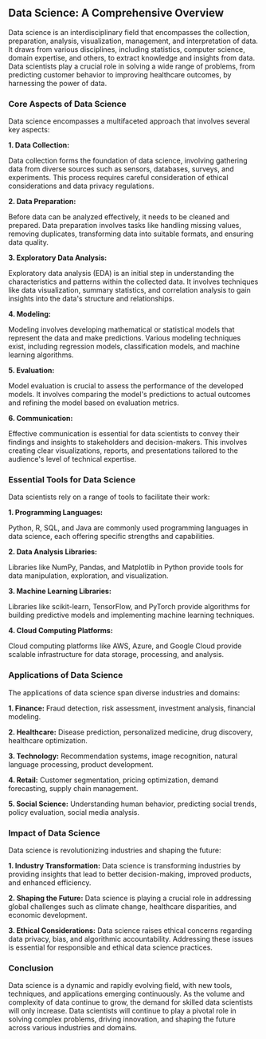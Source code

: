 ## Data Science: A Comprehensive Overview

Data science is an interdisciplinary field that encompasses the collection, preparation, analysis, visualization, management, and interpretation of data. It draws from various disciplines, including statistics, computer science, domain expertise, and others, to extract knowledge and insights from data. Data scientists play a crucial role in solving a wide range of problems, from predicting customer behavior to improving healthcare outcomes, by harnessing the power of data.

### Core Aspects of Data Science

Data science encompasses a multifaceted approach that involves several key aspects:

**1. Data Collection:**

Data collection forms the foundation of data science, involving gathering data from diverse sources such as sensors, databases, surveys, and experiments. This process requires careful consideration of ethical considerations and data privacy regulations.

**2. Data Preparation:**

Before data can be analyzed effectively, it needs to be cleaned and prepared. Data preparation involves tasks like handling missing values, removing duplicates, transforming data into suitable formats, and ensuring data quality.

**3. Exploratory Data Analysis:**

Exploratory data analysis (EDA) is an initial step in understanding the characteristics and patterns within the collected data. It involves techniques like data visualization, summary statistics, and correlation analysis to gain insights into the data's structure and relationships.

**4. Modeling:**

Modeling involves developing mathematical or statistical models that represent the data and make predictions. Various modeling techniques exist, including regression models, classification models, and machine learning algorithms.

**5. Evaluation:**

Model evaluation is crucial to assess the performance of the developed models. It involves comparing the model's predictions to actual outcomes and refining the model based on evaluation metrics.

**6. Communication:**

Effective communication is essential for data scientists to convey their findings and insights to stakeholders and decision-makers. This involves creating clear visualizations, reports, and presentations tailored to the audience's level of technical expertise.

### Essential Tools for Data Science

Data scientists rely on a range of tools to facilitate their work:

**1. Programming Languages:**

Python, R, SQL, and Java are commonly used programming languages in data science, each offering specific strengths and capabilities.

**2. Data Analysis Libraries:**

Libraries like NumPy, Pandas, and Matplotlib in Python provide tools for data manipulation, exploration, and visualization.

**3. Machine Learning Libraries:**

Libraries like scikit-learn, TensorFlow, and PyTorch provide algorithms for building predictive models and implementing machine learning techniques.

**4. Cloud Computing Platforms:**

Cloud computing platforms like AWS, Azure, and Google Cloud provide scalable infrastructure for data storage, processing, and analysis.

### Applications of Data Science

The applications of data science span diverse industries and domains:

**1. Finance:** Fraud detection, risk assessment, investment analysis, financial modeling.

**2. Healthcare:** Disease prediction, personalized medicine, drug discovery, healthcare optimization.

**3. Technology:** Recommendation systems, image recognition, natural language processing, product development.

**4. Retail:** Customer segmentation, pricing optimization, demand forecasting, supply chain management.

**5. Social Science:** Understanding human behavior, predicting social trends, policy evaluation, social media analysis.

### Impact of Data Science

Data science is revolutionizing industries and shaping the future:

**1. Industry Transformation:** Data science is transforming industries by providing insights that lead to better decision-making, improved products, and enhanced efficiency.

**2. Shaping the Future:** Data science is playing a crucial role in addressing global challenges such as climate change, healthcare disparities, and economic development.

**3. Ethical Considerations:** Data science raises ethical concerns regarding data privacy, bias, and algorithmic accountability. Addressing these issues is essential for responsible and ethical data science practices.

### Conclusion

Data science is a dynamic and rapidly evolving field, with new tools, techniques, and applications emerging continuously. As the volume and complexity of data continue to grow, the demand for skilled data scientists will only increase. Data scientists will continue to play a pivotal role in solving complex problems, driving innovation, and shaping the future across various industries and domains.
